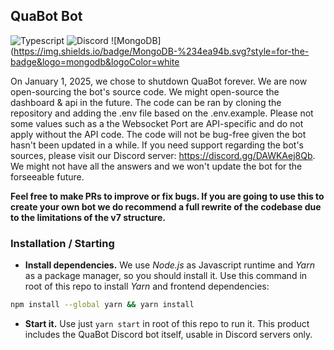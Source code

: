 ## QuaBot Bot
![Typescript](https://shields.io/badge/TypeScript-3178C6?logo=TypeScript&logoColor=FFF&style=flat-square)
![Discord](https://img.shields.io/badge/Discord.js-%235865F2.svg?style=for-the-badge&logo=discord&logoColor=white)
![MongoDB](https://img.shields.io/badge/MongoDB-%234ea94b.svg?style=for-the-badge&logo=mongodb&logoColor=white

On January 1, 2025, we chose to shutdown QuaBot forever. We are now open-sourcing the bot's source code. We might open-source the dashboard & api in the future. The code can be ran by cloning the repository and adding the .env file based on the .env.example. Please not some values such as a the Websocket Port are API-specific and do not apply without the API code. The code will not be bug-free given the bot hasn't been updated in a while. If you need support regarding the bot's sources, please visit our Discord server: https://discord.gg/DAWKAej8Qb. We might not have all the answers and we won't update the bot for the forseeable future.

**Feel free to make PRs to improve or fix bugs. If you are going to use this to create your own bot we do recommend a full rewrite of the codebase due to the limitations of the v7 structure.**

### Installation / Starting
- **Install dependencies.** We use *Node.js* as Javascript runtime and *Yarn* as a package manager, so you should install it. Use this command in root of this repo to install *Yarn* and frontend dependencies: 
```bash
npm install --global yarn && yarn install
```
- **Start it.** Use just `yarn start` in root of this repo to run it.
This product includes the QuaBot Discord bot itself, usable in Discord servers only.
